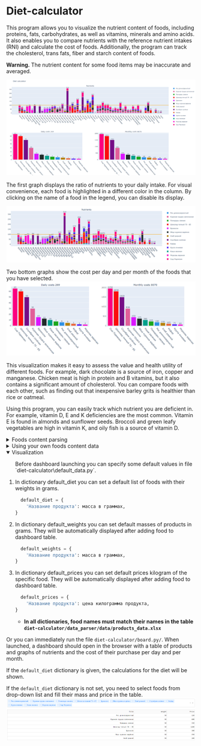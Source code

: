 # Diet-calculator

This program allows you to visualize the nutrient content of foods, including proteins, fats, carbohydrates, as well as vitamins, minerals and amino acids. It also enables you to compare nutrients with the reference nutrient intakes (RNI) and calculate the cost of foods. Additionally, the program can track the cholesterol, trans fats, fiber and starch content of foods.

**Warning.** The nutrient content for some food items may be inaccurate and averaged.

![image](https://github.com/shi-i-chan/diet-calculator/blob/main/screens/full.png)

The first graph displays the ratio of nutrients to your daily intake. For visual convenience, each food is highlighted in a different color in the column. By clicking on the name of a food in the legend, you can disable its display.

![image](https://github.com/shi-i-chan/diet-calculator/blob/main/screens/chart_1.png)

Two bottom graphs show the cost per day and per month of the foods that you have selected.
![image](https://github.com/shi-i-chan/diet-calculator/blob/main/screens/chart_2.png)


This visualization makes it easy to assess the value and health utility of different foods. For example, dark chocolate is a source of iron, copper and manganese. Chicken meat is high in protein and B vitamins, but it also contains a significant amount of cholesterol. You can compare foods with each other, such as finding out that inexpensive barley grits is healthier than rice or oatmeal.

Using this program, you can easily track which nutrient you are deficient in. For example, vitamin D, E and K deficiencies are the most common. Vitamin E is found in almonds and sunflower seeds. Broccoli and green leafy vegetables are high in vitamin K, and oily fish is a source of vitamin D.

<details>
<summary>
Foods content parsing
</summary>
  
1. Remove files `norm_data.xlsx` and `products_data.xlsx` from folder `diet-calculator/data_parser/data/`.

2. Fill foods dictionary in file `diet-calculator/data_parser/parser_config.py`
  
<ul>

- Food id is taken from the site https://fitaudit.ru/food. For example, for an orange it would be `114159` https://fitaudit.ru/food/114159

```python
  products_dict = {
    'Food title': food id,
    'Апельсины': 114159,
    ...
}
```
</ul>
  
3. Fill daily intake dictionary in file `diet-calculator/data_parser/parser_config.py`
<ul>

- thousands are written with a space.

- Possible units of measurement: г, мг, мкг, or just a number (for water, kcal and ash).

```python
  products_dict = {
    'Белки': '75 г',
    'Марганец': '2,3 мг',
    'Бета-каротин': '5 000 мкг',
    ...
}
```
</ul>

4. Run file `diet-calculator/data_parser/make_norm_df.py` to prepare daily intake data. 
  
5. Run file `diet-calculator/data_parser/parser.py` to parse and prepare foods content data.
<ul>

- Files `norm_data.xlsx` and `products_data.xlsx` will appear in the folder `diet-calculator/data_parser/data/`.

- File `norm_data.xlsx` contains the daily intake in grams.
  
- File `products_data.xlsx` contains  the mass of nutrients in grams per 100 grams of food.
</ul>
</details>

<details>
<summary>
Using your own foods content data
</summary>

1. Follow 1 - 3 Foods content parsing instructions.
  
2. Save `products_data.xlsx` file with foods content in the folder `diet-calculator/data_parser/data/`.
<ul>
  
- The table columns are the food names, the indices are the nutrients. 
  
- **The values are the nutrient mass in grams per 100 grams of food**
  
- Files `norm_data.xlsx` and `products_data.xlsx` must be in the folder `diet-calculator/data_parser/data/`.
</ul>
</details>

<details open>
<summary>
Visualization
</summary>

<ul>
Before dashboard launching you can specify some default values in file `diet-calculator\default_data.py`.
</ul>

1. In dictionary default_diet you can set a default list of foods with their weights in grams.
<ul>

```python
  default_diet = {
    'Название продукта': масса в граммах,
}
```
</ul>

2. In dictionary default_weights you can set default masses of products in grams. They will be automatically displayed after adding food to dashboard table.
<ul>

```python
  default_weights = {
    'Название продукта': масса в граммах,
}
```
</ul>

3. In dictionary default_prices you can set default prices kilogram of the specific food. They will be automatically displayed after adding food to dashboard table.
<ul>

```python
  default_prices = {
    'Название продукта': цена килограмма продукта,
}
```
- **In all dictionaries, food names must match their names in the table `diet-calculator/data_parser/data/products_data.xlsx`**
</ul>

Or you can immediately run the file `diet-calculator/board.py/`. When launched, a dashboard should open in the browser with a table of products and graphs of nutrients and the cost of their purchase per day and per month.

If the `default_diet` dictionary is given, the calculations for the diet will be shown.
  
If the `default_diet` dictionary is not set, you need to select foods from drop-down list and fill their mass and price in the table. 
![image](https://github.com/shi-i-chan/diet-calculator/blob/main/screens/table.png)

</details>
